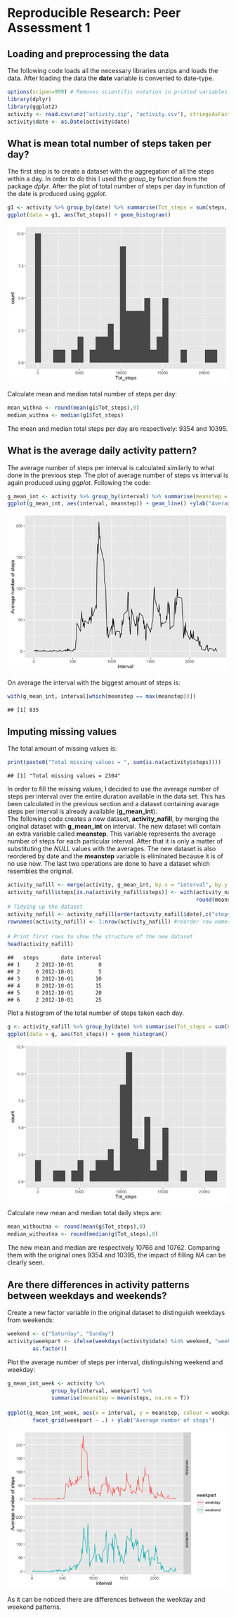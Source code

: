 # Reproducible Research: Peer Assessment 1


## Loading and preprocessing the data
The following code loads all the necessary libraries unzips and loads the data.
After loading the data the **date** variable is converted to date-type.


```r
options(scipen=999) # Removes scientific notation in printed variables. Useful for later.
library(dplyr)
library(ggplot2)
activity <- read.csv(unz("activity.zip", "activity.csv"), stringsAsFactors = F)
activity$date <- as.Date(activity$date)
```

## What is mean total number of steps taken per day?
The first step is to create a dataset with the aggregation of 
all the steps within a day. In order to do this I used the *group_by* function
from the package *dplyr*. After the plot of total number of steps per day in function
of the date is produced using *ggplot*.


```r
g1 <- activity %>% group_by(date) %>% summarise(Tot_steps = sum(steps, na.rm = T))
ggplot(data = g1, aes(Tot_steps)) + geom_histogram()
```

![](PA1_template_files/figure-html/unnamed-chunk-1-1.png)

Calculate mean and median total number of steps per day:

```r
mean_withna <- round(mean(g1$Tot_steps),0)
median_withna <- median(g1$Tot_steps)
```
The mean and median total steps per day are respectively: 9354 and 10395.

## What is the average daily activity pattern?
The average number of steps per interval is calculated similarly to what done in the previous step. The plot of average number of steps vs interval is again produced using *ggplot*. Following the code:


```r
g_mean_int <- activity %>% group_by(interval) %>% summarise(meanstep = mean(steps, na.rm = T))
ggplot(g_mean_int, aes(interval, meanstep)) + geom_line() +ylab("Average number of steps")
```

![](PA1_template_files/figure-html/unnamed-chunk-3-1.png)

On average the interval with the biggest amount of steps is:


```r
with(g_mean_int, interval[which(meanstep == max(meanstep))]) 
```

```
## [1] 835
```

## Imputing missing values
The total amount of missing values is:


```r
print(paste0("Total missing values = ", sum(is.na(activity$steps))))
```

```
## [1] "Total missing values = 2304"
```

In order to fill the missing values, I decided to use the average number of steps per interval over the entire duration available in the data set. This has been calculated in the previous
section and a dataset containing avarage steps per interval is already available (**g_mean_int**).  
The following code creates a new dataset, **activity_nafill**, by merging the original dataset with **g_mean_int** on interval. The new dataset will contain an extra variable called **meanstep**. This variable represents the average number of steps for each particular interval.
After that it is only a matter of substituting the *NULL* values with the averages.
The new dataset is also reordered by date and the **meanstep** variable is eliminated because 
it is of no use now. The last two operations are done to have a dataset which resembles the original.


```r
activity_nafill <- merge(activity, g_mean_int, by.x = "interval", by.y = "interval", all.x = T)
activity_nafill$steps[is.na(activity_nafill$steps)] <- with(activity_nafill,
                                                            round(meanstep[is.na(steps)],0))
# Tidying up the dataset
activity_nafill <- activity_nafill[order(activity_nafill$date),c("steps", "date", "interval")]
rownames(activity_nafill) <- 1:nrow(activity_nafill) #reorder row names

# Print first rows to show the structure of the new dataset
head(activity_nafill)
```

```
##   steps       date interval
## 1     2 2012-10-01        0
## 2     0 2012-10-01        5
## 3     0 2012-10-01       10
## 4     0 2012-10-01       15
## 5     0 2012-10-01       20
## 6     2 2012-10-01       25
```

Plot a histogram of the total number of steps taken each day.


```r
g <- activity_nafill %>% group_by(date) %>% summarise(Tot_steps = sum(steps, na.rm = T))
ggplot(data = g, aes(Tot_steps)) + geom_histogram()
```

![](PA1_template_files/figure-html/unnamed-chunk-7-1.png)

Calculate new mean and median total daily steps are:

```r
mean_withoutna <- round(mean(g$Tot_steps),0)
median_withoutna <- round(median(g$Tot_steps),0)
```
The new mean and median are respectively 10766 and 10762. Comparing
them with the original ones 9354 and 10395, the impact of filling *NA* can be clearly seen.

## Are there differences in activity patterns between weekdays and weekends?
Create a new factor variable in the original dataset to distinguish weekdays from weekends:


```r
weekend <- c("Saturday", "Sunday")
activity$weekpart <- ifelse(weekdays(activity$date) %in% weekend, "weekend", "weekday") %>%
        as.factor()
```

Plot the average number of steps per interval, distinguishing weekend and weekday:


```r
g_mean_int_week <- activity %>% 
              group_by(interval, weekpart) %>% 
              summarise(meanstep = mean(steps, na.rm = T))

ggplot(g_mean_int_week, aes(x = interval, y = meanstep, colour = weekpart)) + geom_line() +
        facet_grid(weekpart ~ .) + ylab("Average number of steps")
```

![](PA1_template_files/figure-html/unnamed-chunk-10-1.png)

As it can be noticed there are differences between the weekday and weekend patterns.
